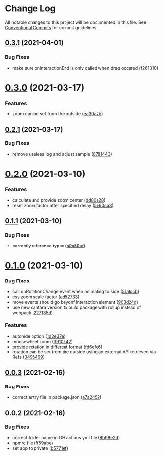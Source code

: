 # Change Log

All notable changes to this project will be documented in this file.
See [Conventional Commits](https://conventionalcommits.org) for commit guidelines.

## [0.3.1](https://github.com/Crystal-Design-GmbH/react-3d-cube-interaction/compare/react-3d-cube-interaction@0.3.0...react-3d-cube-interaction@0.3.1) (2021-04-01)


### Bug Fixes

* make sure onInteractionEnd is only called when drag occured ([f261310](https://github.com/Crystal-Design-GmbH/react-3d-cube-interaction/commit/f26131042787de82b54e347eb7ac36d099ee363a))





# [0.3.0](https://github.com/scriptify/react-3d-cube-interaction/compare/react-3d-cube-interaction@0.2.1...react-3d-cube-interaction@0.3.0) (2021-03-17)


### Features

* zoom can be set from the outside ([ea30a2b](https://github.com/scriptify/react-3d-cube-interaction/commit/ea30a2ba3c7e25c6a0dd620a740f94542bb2299b))





## [0.2.1](https://github.com/scriptify/react-3d-cube-interaction/compare/react-3d-cube-interaction@0.2.0...react-3d-cube-interaction@0.2.1) (2021-03-17)


### Bug Fixes

* remove useless log and adjust sample ([8781443](https://github.com/scriptify/react-3d-cube-interaction/commit/8781443e49945896fed2b22986b045cf55f56ba2))





# [0.2.0](https://github.com/scriptify/react-3d-cube-interaction/compare/react-3d-cube-interaction@0.1.1...react-3d-cube-interaction@0.2.0) (2021-03-10)


### Features

* calculate and provide zoom center ([dd80e28](https://github.com/scriptify/react-3d-cube-interaction/commit/dd80e28ea66ebc73de72d7f70985d6ed69aeef7f))
* reset zoom factor after specified delay ([5e60ca3](https://github.com/scriptify/react-3d-cube-interaction/commit/5e60ca314669ab2532f4a769c063fdc6aa51bae4))





## [0.1.1](https://github.com/scriptify/react-3d-cube-interaction/compare/react-3d-cube-interaction@0.1.0...react-3d-cube-interaction@0.1.1) (2021-03-10)


### Bug Fixes

* correctly reference types ([a9a59ef](https://github.com/scriptify/react-3d-cube-interaction/commit/a9a59efaafea5fec4b74849767e4e19ae0ab80d0))





# [0.1.0](https://github.com/scriptify/react-3d-cube-interaction/compare/react-3d-cube-interaction@0.0.3...react-3d-cube-interaction@0.1.0) (2021-03-10)


### Bug Fixes

* call onRotationChange event when animating to side ([51afdcb](https://github.com/scriptify/react-3d-cube-interaction/commit/51afdcb847b179652ce6a5dccfb661e7b9094205))
* css zoom scale factor ([ad52733](https://github.com/scriptify/react-3d-cube-interaction/commit/ad52733a61973f00a845c45fafb96a252e96af23))
* move events should go beyonf interaction element ([903d24d](https://github.com/scriptify/react-3d-cube-interaction/commit/903d24ddca852d1e25d3850af8d579c77bdbc807))
* use new cantara version to build package with rollup instead of webpack ([227135d](https://github.com/scriptify/react-3d-cube-interaction/commit/227135d5d2ad0640b5e35e2c43ce33896615fe37))


### Features

* autohide option ([1d2e37e](https://github.com/scriptify/react-3d-cube-interaction/commit/1d2e37e63eb14c078e5e764ab4f2225f7ed77fd6))
* mousewheel zoom ([3910542](https://github.com/scriptify/react-3d-cube-interaction/commit/39105429afdd2be58a5ddf6005b3e542b9878b70))
* provide rotation in different format ([fd6efe6](https://github.com/scriptify/react-3d-cube-interaction/commit/fd6efe62d5a7b7212c590a95db86268af6a38b79))
* rotation can be set from the outside using an external API retrieved via Refs ([3496499](https://github.com/scriptify/react-3d-cube-interaction/commit/3496499131fbb7c0195534a9936bef533354093f))





## [0.0.3](https://github.com/scriptify/react-3d-cube-interaction/compare/react-3d-cube-interaction@0.0.2...react-3d-cube-interaction@0.0.3) (2021-02-16)


### Bug Fixes

* correct entry file in package.json ([a7a2452](https://github.com/scriptify/react-3d-cube-interaction/commit/a7a24521b9e6a78f01091d4f3d8a9286cd880824))





## 0.0.2 (2021-02-16)


### Bug Fixes

* correct folder name in GH actions yml file ([8b98e2d](https://github.com/scriptify/react-3d-cube-interaction/commit/8b98e2d36776d3ea9cf50161d7367ebe1f30264e))
* npmrc file ([ff59abe](https://github.com/scriptify/react-3d-cube-interaction/commit/ff59abecf35bc258a5510c00dff460f64fdea2b2))
* set app to private ([b5771ef](https://github.com/scriptify/react-3d-cube-interaction/commit/b5771ef2ae20ab215da24c41e26830c24689148e))

